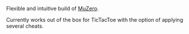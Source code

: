 Flexible and intuitive build of [MuZero](https://arxiv.org/pdf/1911.08265.pdf).

Currently works out of the box for TicTacToe with the option of applying several cheats.